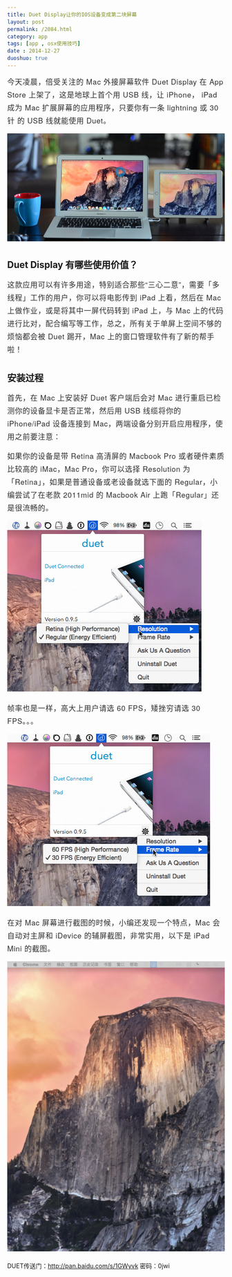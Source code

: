 ```yaml
---
title: Duet Display让你的IOS设备变成第二块屏幕
layout: post
permalink: /2084.html
category: app
tags: [app , osx使用技巧]
date : 2014-12-27
duoshuo: true
---
```

<p style="margin: 0px 0px 15px; letter-spacing: 0.2mm; font-size: 17px; line-height: 30px; color: #2f2f2f; font-family: 'Lucida Grande', 'Microsoft Yahei', 'Helvetica Neue', Helvetica, Arial, sans-serif;">
  今天凌晨，倍受关注的 Mac 外接屏幕软件 Duet Display 在 App Store 上架了，这是地球上首个用 USB 线，让 iPhone， iPad 成为 Mac 扩展屏幕的应用程序，只要你有一条 lightning 或 30针 的 USB 线就能使用 Duet。
</p>

<p style="margin: 0px 0px 15px; letter-spacing: 0.2mm; font-size: 17px; line-height: 30px; color: #2f2f2f; font-family: 'Lucida Grande', 'Microsoft Yahei', 'Helvetica Neue', Helvetica, Arial, sans-serif;">
  <img src="/wp-content/uploads/sinapicv2-backup/2084-ww1-large-005V4vEUjw1enuhjnlxy5j30pa0cktd4.jpg" alt="Duet Display让你的IOS设备变成第二块屏幕" />
</p>


## Duet Display 有哪些使用价值？


<p style="margin: 0px 0px 15px; letter-spacing: 0.2mm; font-size: 17px; line-height: 30px; color: #2f2f2f; font-family: 'Lucida Grande', 'Microsoft Yahei', 'Helvetica Neue', Helvetica, Arial, sans-serif;">
  这款应用可以有许多用途，特别适合那些“三心二意”，需要「多线程」工作的用户，你可以将电影传到 iPad 上看，然后在 Mac 上做作业，或是将其中一屏代码转到 iPad 上，与 Mac 上的代码进行比对，配合编写等工作，总之，所有关于单屏上空间不够的烦恼都会被 Duet 踢开，Mac 上的窗口管理软件有了新的帮手啦！
</p>

<div class="insert-post-ads" style="color: #555555; font-family: 'Lucida Grande', 'Microsoft Yahei', 'Helvetica Neue', Helvetica, Arial, sans-serif; font-size: 14px; line-height: 25px; clear: both; float: left; width: 910px; margin: 0px 0px 20px;">
</div>


## 安装过程


<p style="margin: 0px 0px 15px; letter-spacing: 0.2mm; font-size: 17px; line-height: 30px; color: #2f2f2f; font-family: 'Lucida Grande', 'Microsoft Yahei', 'Helvetica Neue', Helvetica, Arial, sans-serif;">
  首先，在 Mac 上安装好 Duet 客户端后会对 Mac 进行重启已检测你的设备显卡是否正常，然后用 USB 线缆将你的 iPhone/iPad 设备连接到 Mac，两端设备分别开启应用程序，使用之前要注意：
</p>

<p style="margin: 0px 0px 15px; letter-spacing: 0.2mm; font-size: 17px; line-height: 30px; color: #2f2f2f; font-family: 'Lucida Grande', 'Microsoft Yahei', 'Helvetica Neue', Helvetica, Arial, sans-serif;">
  如果你的设备是带 Retina 高清屏的 Macbook Pro 或者硬件素质比较高的 iMac，Mac Pro，你可以选择 Resolution 为 「Retina」，如果是普通设备或老设备就选下面的 Regular，小编尝试了在老款 2011mid 的 Macbook Air 上跑「Regular」还是很流畅的。
</p>

<p style="margin: 0px 0px 15px; letter-spacing: 0.2mm; font-size: 17px; line-height: 30px; color: #2f2f2f; font-family: 'Lucida Grande', 'Microsoft Yahei', 'Helvetica Neue', Helvetica, Arial, sans-serif;">
  <img src="/wp-content/uploads/sinapicv2-backup/2084-ww1-large-005V4vEUjw1enuhjocp1hj30ci0b0mz5.jpg" alt="Duet Display让你的IOS设备变成第二块屏幕" />
</p>

<p style="margin: 0px 0px 15px; letter-spacing: 0.2mm; font-size: 17px; line-height: 30px; color: #2f2f2f; font-family: 'Lucida Grande', 'Microsoft Yahei', 'Helvetica Neue', Helvetica, Arial, sans-serif;">
  帧率也是一样，高大上用户请选 60 FPS，矮挫穷请选 30 FPS。。。
</p>

<p style="margin: 0px 0px 15px; letter-spacing: 0.2mm; font-size: 17px; line-height: 30px; color: #2f2f2f; font-family: 'Lucida Grande', 'Microsoft Yahei', 'Helvetica Neue', Helvetica, Arial, sans-serif;">
  <img src="/wp-content/uploads/sinapicv2-backup/2084-ww3-large-005V4vEUjw1enuhjrkbllj30d20b3dhz.jpg" alt="Duet Display让你的IOS设备变成第二块屏幕" />
</p>

<p style="margin: 0px 0px 15px; letter-spacing: 0.2mm; font-size: 17px; line-height: 30px; color: #2f2f2f; font-family: 'Lucida Grande', 'Microsoft Yahei', 'Helvetica Neue', Helvetica, Arial, sans-serif;">
  在对 Mac 屏幕进行截图的时候，小编还发现一个特点，Mac 会自动对主屏和 iDevice 的辅屏截图，非常实用，以下是 iPad Mini 的截图。
</p>

<p style="margin: 0px 0px 15px; letter-spacing: 0.2mm; font-size: 17px; line-height: 30px; color: #2f2f2f; font-family: 'Lucida Grande', 'Microsoft Yahei', 'Helvetica Neue', Helvetica, Arial, sans-serif;">
  <img src="/wp-content/uploads/sinapicv2-backup/2084-ww3-mw600-005V4vEUjw1enuhk75noej30pa0xpdpz.jpg" alt="Duet Display让你的IOS设备变成第二块屏幕" />
</p>

<p style="margin: 0px 0px 15px; letter-spacing: 0.2mm; font-size: 17px; line-height: 30px; color: #2f2f2f; font-family: 'Lucida Grande', 'Microsoft Yahei', 'Helvetica Neue', Helvetica, Arial, sans-serif;">

DUET传送门：<http://pan.baidu.com/s/1GWyvk> 密码：0jwi 

